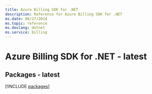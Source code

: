 ```yaml
---
title: Azure Billing SDK for .NET
description: Reference for Azure Billing SDK for .NET
ms.date: 08/27/2024
ms.topic: reference
ms.devlang: dotnet
ms.service: billing
---
```

# Azure Billing SDK for .NET - latest
## Packages - latest
[!INCLUDE [packages](billing-index.md)]